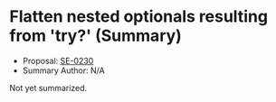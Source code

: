 # Flatten nested optionals resulting from 'try?' (Summary)

* Proposal: [SE-0230](https://github.com/apple/swift-evolution/blob/main/proposals/0230-flatten-optional-try.md)
* Summary Author: N/A

Not yet summarized.
